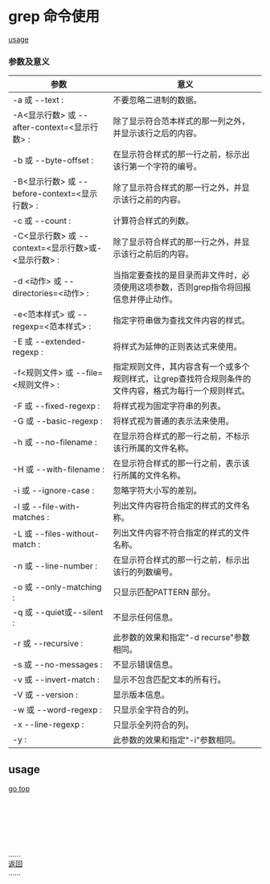 # grep 命令使用

[usage](#usage)

### 参数及意义


| 参数                                    | 意义                                                    |
|---------------------------------------|-------------------------------------------------------|
| -a 或 --text :                         | 不要忽略二进制的数据。                                           |
| -A<显示行数> 或 --after-context=<显示行数> :   | 除了显示符合范本样式的那一列之外，并显示该行之后的内容。                          |
| -b 或 --byte-offset :                  | 在显示符合样式的那一行之前，标示出该行第一个字符的编号。                          |
| -B<显示行数> 或 --before-context=<显示行数> :  | 除了显示符合样式的那一行之外，并显示该行之前的内容。                            |
| -c 或 --count :                        | 计算符合样式的列数。                                            |
| -C<显示行数> 或 --context=<显示行数>或-<显示行数> : | 除了显示符合样式的那一行之外，并显示该行之前后的内容。                           |
| -d <动作> 或 --directories=<动作> :        | 当指定要查找的是目录而非文件时，必须使用这项参数，否则grep指令将回报信息并停止动作。          |
| -e<范本样式> 或 --regexp=<范本样式> :          | 指定字符串做为查找文件内容的样式。                                     |
| -E 或 --extended-regexp :              | 将样式为延伸的正则表达式来使用。                                      |
| -f<规则文件> 或 --file=<规则文件> :            | 指定规则文件，其内容含有一个或多个规则样式，让grep查找符合规则条件的文件内容，格式为每行一个规则样式。 |
| -F 或 --fixed-regexp :                 | 将样式视为固定字符串的列表。                                        |
| -G 或 --basic-regexp :                 | 将样式视为普通的表示法来使用。                                       |
| -h 或 --no-filename :                  | 在显示符合样式的那一行之前，不标示该行所属的文件名称。                           |
| -H 或 --with-filename :                | 在显示符合样式的那一行之前，表示该行所属的文件名称。                            |
| -i 或 --ignore-case :                  | 忽略字符大小写的差别。                                           |
| -l 或 --file-with-matches :            | 列出文件内容符合指定的样式的文件名称。                                   |
| -L 或 --files-without-match :          | 列出文件内容不符合指定的样式的文件名称。                                  |
| -n 或 --line-number :                  | 在显示符合样式的那一行之前，标示出该行的列数编号。                             |
| -o 或 --only-matching :                | 只显示匹配PATTERN 部分。                                      |
| -q 或 --quiet或--silent :               | 不显示任何信息。                                              |
| -r 或 --recursive :                    | 此参数的效果和指定"-d recurse"参数相同。                            |
| -s 或 --no-messages :                  | 不显示错误信息。                                              |
| -v 或 --invert-match :                 | 显示不包含匹配文本的所有行。                                        |
| -V 或 --version :                      | 显示版本信息。                                               |
| -w 或 --word-regexp :                  | 只显示全字符合的列。                                            |
| -x --line-regexp :                    | 只显示全列符合的列。                                            |
| -y :                                  | 此参数的效果和指定"-i"参数相同。                                    |

## usage

[go top](#grep-命令使用)


<br />
<br />
<br />
<br />
<br />

......   
[返回](./Readme.md)  
......    
